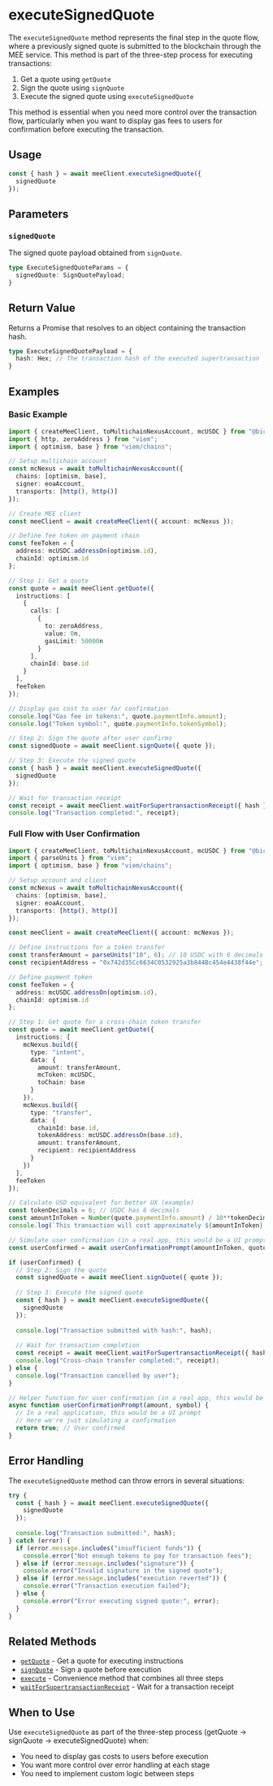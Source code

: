 # executeSignedQuote

The `executeSignedQuote` method represents the final step in the quote flow, where a previously signed quote is submitted to the blockchain through the MEE service. This method is part of the three-step process for executing transactions:

1. Get a quote using `getQuote`
2. Sign the quote using `signQuote`
3. Execute the signed quote using `executeSignedQuote`

This method is essential when you need more control over the transaction flow, particularly when you want to display gas fees to users for confirmation before executing the transaction.

## Usage

```typescript
const { hash } = await meeClient.executeSignedQuote({
  signedQuote
});
```

## Parameters

### `signedQuote`

The signed quote payload obtained from `signQuote`.

```typescript
type ExecuteSignedQuoteParams = {
  signedQuote: SignQuotePayload;
}
```

## Return Value

Returns a Promise that resolves to an object containing the transaction hash.

```typescript
type ExecuteSignedQuotePayload = {
  hash: Hex; // The transaction hash of the executed supertransaction
}
```

## Examples

### Basic Example

```typescript
import { createMeeClient, toMultichainNexusAccount, mcUSDC } from "@biconomy/abstractjs";
import { http, zeroAddress } from "viem";
import { optimism, base } from "viem/chains";

// Setup multichain account
const mcNexus = await toMultichainNexusAccount({
  chains: [optimism, base],
  signer: eoaAccount,
  transports: [http(), http()]
});

// Create MEE client
const meeClient = await createMeeClient({ account: mcNexus });

// Define fee token on payment chain
const feeToken = {
  address: mcUSDC.addressOn(optimism.id),
  chainId: optimism.id
};

// Step 1: Get a quote
const quote = await meeClient.getQuote({
  instructions: [
    {
      calls: [
        { 
          to: zeroAddress, 
          value: 0n, 
          gasLimit: 50000n 
        }
      ],
      chainId: base.id
    }
  ],
  feeToken
});

// Display gas cost to user for confirmation
console.log("Gas fee in tokens:", quote.paymentInfo.amount);
console.log("Token symbol:", quote.paymentInfo.tokenSymbol);

// Step 2: Sign the quote after user confirms
const signedQuote = await meeClient.signQuote({ quote });

// Step 3: Execute the signed quote
const { hash } = await meeClient.executeSignedQuote({
  signedQuote
});

// Wait for transaction receipt
const receipt = await meeClient.waitForSupertransactionReceipt({ hash });
console.log("Transaction completed:", receipt);
```

### Full Flow with User Confirmation

```typescript
import { createMeeClient, toMultichainNexusAccount, mcUSDC } from "@biconomy/abstractjs";
import { parseUnits } from "viem";
import { optimism, base } from "viem/chains";

// Setup account and client
const mcNexus = await toMultichainNexusAccount({
  chains: [optimism, base],
  signer: eoaAccount,
  transports: [http(), http()]
});

const meeClient = await createMeeClient({ account: mcNexus });

// Define instructions for a token transfer
const transferAmount = parseUnits("10", 6); // 10 USDC with 6 decimals
const recipientAddress = "0x742d35Cc6634C0532925a3b844Bc454e4438f44e";

// Define payment token
const feeToken = {
  address: mcUSDC.addressOn(optimism.id),
  chainId: optimism.id
};

// Step 1: Get quote for a cross-chain token transfer
const quote = await meeClient.getQuote({
  instructions: [
    mcNexus.build({
      type: "intent",
      data: {
        amount: transferAmount,
        mcToken: mcUSDC,
        toChain: base
      }
    }),
    mcNexus.build({
      type: "transfer",
      data: {
        chainId: base.id,
        tokenAddress: mcUSDC.addressOn(base.id),
        amount: transferAmount,
        recipient: recipientAddress
      }
    })
  ],
  feeToken
});

// Calculate USD equivalent for better UX (example)
const tokenDecimals = 6; // USDC has 6 decimals
const amountInToken = Number(quote.paymentInfo.amount) / 10**tokenDecimals;
console.log(`This transaction will cost approximately ${amountInToken} ${quote.paymentInfo.tokenSymbol}`);

// Simulate user confirmation (in a real app, this would be a UI prompt)
const userConfirmed = await userConfirmationPrompt(amountInToken, quote.paymentInfo.tokenSymbol);

if (userConfirmed) {
  // Step 2: Sign the quote
  const signedQuote = await meeClient.signQuote({ quote });
  
  // Step 3: Execute the signed quote
  const { hash } = await meeClient.executeSignedQuote({
    signedQuote
  });
  
  console.log("Transaction submitted with hash:", hash);
  
  // Wait for transaction completion
  const receipt = await meeClient.waitForSupertransactionReceipt({ hash });
  console.log("Cross-chain transfer completed:", receipt);
} else {
  console.log("Transaction cancelled by user");
}

// Helper function for user confirmation (in a real app, this would be a UI component)
async function userConfirmationPrompt(amount, symbol) {
  // In a real application, this would be a UI prompt
  // Here we're just simulating a confirmation
  return true; // User confirmed
}
```

## Error Handling

The `executeSignedQuote` method can throw errors in several situations:

```typescript
try {
  const { hash } = await meeClient.executeSignedQuote({
    signedQuote
  });
  
  console.log("Transaction submitted:", hash);
} catch (error) {
  if (error.message.includes("insufficient funds")) {
    console.error("Not enough tokens to pay for transaction fees");
  } else if (error.message.includes("signature")) {
    console.error("Invalid signature in the signed quote");
  } else if (error.message.includes("execution reverted")) {
    console.error("Transaction execution failed");
  } else {
    console.error("Error executing signed quote:", error);
  }
}
```

## Related Methods

- [`getQuote`](/sdk-reference/mee-client/methods/getQuote) - Get a quote for executing instructions
- [`signQuote`](/sdk-reference/mee-client/methods/more/signQuote) - Sign a quote before execution 
- [`execute`](/sdk-reference/mee-client/methods/more/execute) - Convenience method that combines all three steps
- [`waitForSupertransactionReceipt`](/sdk-reference/mee-client/methods/waitForSuperTransactionReceipt.md) - Wait for a transaction receipt

## When to Use

Use `executeSignedQuote` as part of the three-step process (getQuote → signQuote → executeSignedQuote) when:
- You need to display gas costs to users before execution
- You want more control over error handling at each stage
- You need to implement custom logic between steps

